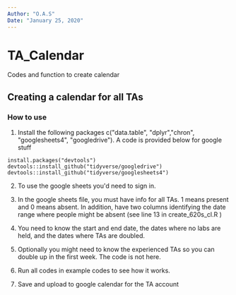 ```yaml
---
Author: "O.A.S"
Date: "January 25, 2020"
---
```


# TA_Calendar
Codes and function to create calendar

## Creating a calendar for all TAs

### How to use

1. Install the following packages c("data.table", "dplyr","chron", "googlesheets4", "googledrive"). A code is provided below for google stuff

```{r, eval=FALSE}
install.packages("devtools")
devtools::install_github("tidyverse/googledrive")
devtools::install_github("tidyverse/googlesheets4")
```

2. To use the google sheets you'd need to sign in.

3. In the google sheets file, you must have info for all TAs. 1 means present and 0 means absent.  In addition, have two columns identifying the date range where people might be absent (see line 13 in create_620s_cl.R )

4. You need to know the start and end date, the dates where no labs are held, and the dates where TAs are doubled.

5. Optionally you might need to know the experienced TAs so you can double up in the first week. The code is not here.

6. Run all codes in example codes to see how it works.

7. Save and upload to google calendar for the TA account

